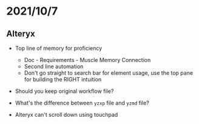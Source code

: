 # 2021/10/7
## Alteryx
- Top line of memory for proficiency
  - Doc - Requirements - Muscle Memory Connection
  - Second line automation
  - Don't go straight to search bar for element usage, use the top pane for building the RIGHT intuition 

- Should you keep original workflow file?
- What's the difference between `yzxp` file and `yzmd` file?

- Alteryx can't scroll down using touchpad